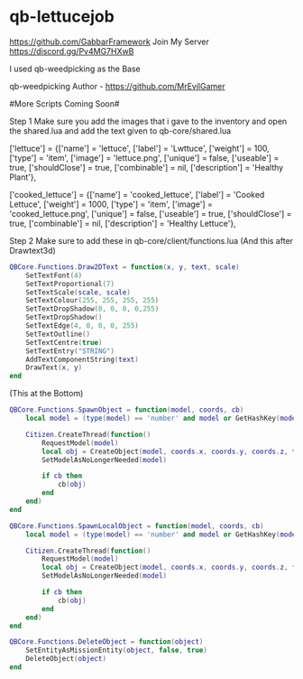 # qb-lettucejob
https://github.com/GabbarFramework
Join My Server
https://discord.gg/Pv4MG7HXwB

I used qb-weedpicking as the Base

qb-weedpicking Author - https://github.com/MrEvilGamer

#More Scripts Coming Soon#

Step 1
Make sure you add the images that i gave to the inventory and open the shared.lua and add the text given to
qb-core/shared.lua

['lettuce'] 				 	 = {['name'] = 'lettuce', 			  	  	['label'] = 'Lwttuce', 				['weight'] = 100, 		['type'] = 'item', 		['image'] = 'lettuce.png', 	   		['unique'] = false, 	['useable'] = true, 	['shouldClose'] = true,	  ['combinable'] = nil,   ['description'] = 'Healthy Plant'},

['cooked_lettuce'] 				 = {['name'] = 'cooked_lettuce', 			  	['label'] = 'Cooked Lettuce', 				['weight'] = 1000, 		['type'] = 'item', 		['image'] = 'cooked_lettuce.png', 	   	['unique'] = false, 	['useable'] = true, 	['shouldClose'] = true,	  ['combinable'] = nil,   ['description'] = 'Healthy Lettuce'},

Step 2
Make sure to add these in qb-core/client/functions.lua
(And this after Drawtext3d) 

```lua
QBCore.Functions.Draw2DText = function(x, y, text, scale)
    SetTextFont(4)
    SetTextProportional(7)
    SetTextScale(scale, scale)
    SetTextColour(255, 255, 255, 255)
    SetTextDropShadow(0, 0, 0, 0,255)
    SetTextDropShadow()
    SetTextEdge(4, 0, 0, 0, 255)
    SetTextOutline()
    SetTextCentre(true)
    SetTextEntry("STRING")
    AddTextComponentString(text)
    DrawText(x, y)
end
```

(This at the Bottom)

```lua
QBCore.Functions.SpawnObject = function(model, coords, cb)
    local model = (type(model) == 'number' and model or GetHashKey(model))

    Citizen.CreateThread(function()
        RequestModel(model)
        local obj = CreateObject(model, coords.x, coords.y, coords.z, true, false, true)
        SetModelAsNoLongerNeeded(model)

        if cb then
            cb(obj)
        end
    end)
end
```
```lua
QBCore.Functions.SpawnLocalObject = function(model, coords, cb)
    local model = (type(model) == 'number' and model or GetHashKey(model))

    Citizen.CreateThread(function()
        RequestModel(model)
        local obj = CreateObject(model, coords.x, coords.y, coords.z, false, false, true)
        SetModelAsNoLongerNeeded(model)

        if cb then
            cb(obj)
        end
    end)
end
```
```lua
QBCore.Functions.DeleteObject = function(object)
    SetEntityAsMissionEntity(object, false, true)
    DeleteObject(object)
end
```
